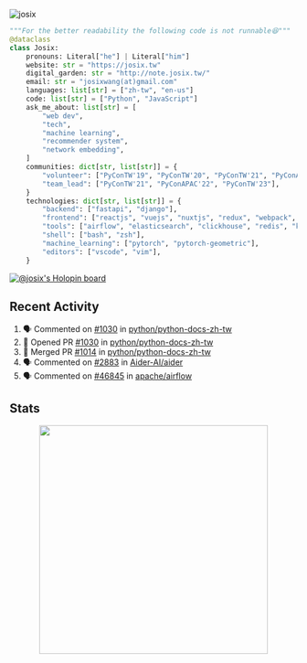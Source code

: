 ![josix](https://komarev.com/ghpvc/?username=josix)
```python
"""For the better readability the following code is not runnable😆"""
@dataclass
class Josix:
    pronouns: Literal["he"] | Literal["him"]
    website: str = "https://josix.tw"
    digital_garden: str = "http://note.josix.tw/"
    email: str = "josixwang(at)gmail.com"
    languages: list[str] = ["zh-tw", "en-us"]
    code: list[str] = ["Python", "JavaScript"]
    ask_me_about: list[str] = [
        "web dev",
        "tech",
        "machine learning",
        "recommender system",
        "network embedding",
    ]
    communities: dict[str, list[str]] = {
        "volunteer": ["PyConTW'19", "PyConTW'20", "PyConTW'21", "PyConAPAC'22", "PyConTW'24"],
        "team_lead": ["PyConTW'21", "PyConAPAC'22", "PyConTW'23"],
    }
    technologies: dict[str, list[str]] = {
        "backend": ["fastapi", "django"],
        "frontend": ["reactjs", "vuejs", "nuxtjs", "redux", "webpack", "tailwindcss"],
        "tools": ["airflow", "elasticsearch", "clickhouse", "redis", "kubernetes", "docker"],
        "shell": ["bash", "zsh"],
        "machine_learning": ["pytorch", "pytorch-geometric"],
        "editors": ["vscode", "vim"],
    }
```
[![@josix's Holopin board](https://holopin.io/api/user/board?user=josix)](https://holopin.io/@josix)

## Recent Activity
<!--START_SECTION:activity-->
1. 🗣 Commented on [#1030](https://github.com/python/python-docs-zh-tw/pull/1030#issuecomment-2726479320) in [python/python-docs-zh-tw](https://github.com/python/python-docs-zh-tw)
2. 💪 Opened PR [#1030](https://github.com/python/python-docs-zh-tw/pull/1030) in [python/python-docs-zh-tw](https://github.com/python/python-docs-zh-tw)
3. 🎉 Merged PR [#1014](https://github.com/python/python-docs-zh-tw/pull/1014) in [python/python-docs-zh-tw](https://github.com/python/python-docs-zh-tw)
4. 🗣 Commented on [#2883](https://github.com/Aider-AI/aider/pull/2883#issuecomment-2724537857) in [Aider-AI/aider](https://github.com/Aider-AI/aider)
5. 🗣 Commented on [#46845](https://github.com/apache/airflow/issues/46845#issuecomment-2664485335) in [apache/airflow](https://github.com/apache/airflow)
<!--END_SECTION:activity-->



## Stats
<p align = "center">
  <img src = "https://github-readme-stats.vercel.app/api?username=josix&show_icons=true&](https://github-readme-stats.vercel.app/api?username=josix&show_icons=true&theme=default&count_private=true&card_width=400)" width = 400>
</p>
